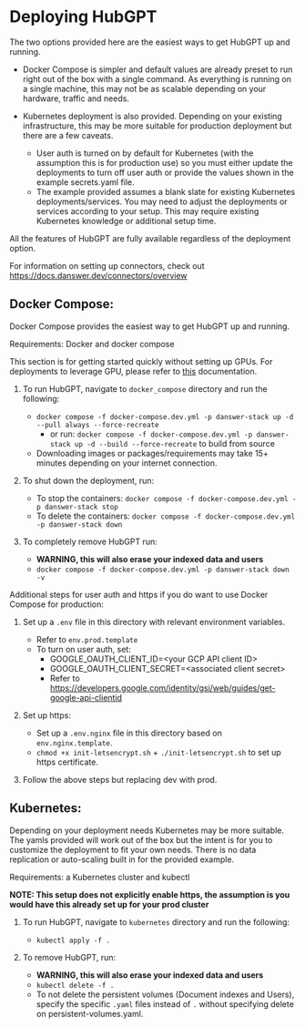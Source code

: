 <!-- DANSWER_METADATA={"link": "https://github.com/danswer-ai/danswer/blob/main/deployment/README.md"} -->

# Deploying HubGPT
The two options provided here are the easiest ways to get HubGPT up and running.

- Docker Compose is simpler and default values are already preset to run right out of the box with a single command.
As everything is running on a single machine, this may not be as scalable depending on your hardware, traffic and needs.

- Kubernetes deployment is also provided. Depending on your existing infrastructure, this may be more suitable for
production deployment but there are a few caveats.
  - User auth is turned on by default for Kubernetes (with the assumption this is for production use)
  so you must either update the deployments to turn off user auth or provide the values shown in the example
  secrets.yaml file.
  - The example provided assumes a blank slate for existing Kubernetes deployments/services. You may need to adjust the
  deployments or services according to your setup. This may require existing Kubernetes knowledge or additional
  setup time.

All the features of HubGPT are fully available regardless of the deployment option.

For information on setting up connectors, check out https://docs.danswer.dev/connectors/overview


## Docker Compose:
Docker Compose provides the easiest way to get HubGPT up and running.

Requirements: Docker and docker compose

This section is for getting started quickly without setting up GPUs. For deployments to leverage GPU, please refer to [this](https://github.com/danswer-ai/danswer/blob/main/deployment/docker_compose/README.md) documentation.

1. To run HubGPT, navigate to `docker_compose` directory and run the following:
   - `docker compose -f docker-compose.dev.yml -p danswer-stack up -d --pull always --force-recreate`
      - or run: `docker compose -f docker-compose.dev.yml -p danswer-stack up -d --build --force-recreate`
to build from source
   - Downloading images or packages/requirements may take 15+ minutes depending on your internet connection.


2. To shut down the deployment, run:
   - To stop the containers: `docker compose -f docker-compose.dev.yml -p danswer-stack stop`
   - To delete the containers: `docker compose -f docker-compose.dev.yml -p danswer-stack down`


3. To completely remove HubGPT run:
   - **WARNING, this will also erase your indexed data and users**
   - `docker compose -f docker-compose.dev.yml -p danswer-stack down -v`


Additional steps for user auth and https if you do want to use Docker Compose for production:

1. Set up a `.env` file in this directory with relevant environment variables.
   - Refer to `env.prod.template`
   - To turn on user auth, set:
     - GOOGLE_OAUTH_CLIENT_ID=\<your GCP API client ID\>
     - GOOGLE_OAUTH_CLIENT_SECRET=\<associated client secret\>
     - Refer to https://developers.google.com/identity/gsi/web/guides/get-google-api-clientid

2. Set up https:
   - Set up a `.env.nginx` file in this directory based on `env.nginx.template`.
   - `chmod +x init-letsencrypt.sh` + `./init-letsencrypt.sh` to set up https certificate.

3. Follow the above steps but replacing dev with prod.


## Kubernetes:
Depending on your deployment needs Kubernetes may be more suitable. The yamls provided will work out of the box but the
intent is for you to customize the deployment to fit your own needs. There is no data replication or auto-scaling built
in for the provided example.

Requirements: a Kubernetes cluster and kubectl

**NOTE: This setup does not explicitly enable https, the assumption is you would have this already set up for your
prod cluster**

1. To run HubGPT, navigate to `kubernetes` directory and run the following:
   - `kubectl apply -f .`

2. To remove HubGPT, run:
   - **WARNING, this will also erase your indexed data and users**
   - `kubectl delete -f .`
   - To not delete the persistent volumes (Document indexes and Users), specify the specific `.yaml` files instead of 
   `.` without specifying delete on persistent-volumes.yaml.
